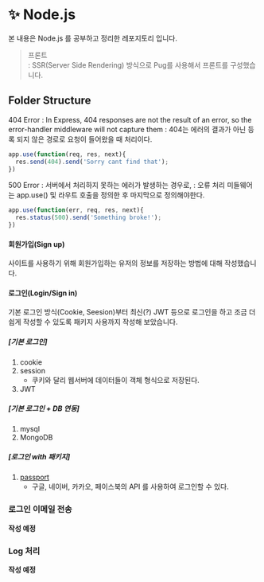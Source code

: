 # ✨ Node.js
본 내용은 Node.js 를 공부하고 정리한 레포지토리 입니다.
> 프론트  
  : SSR(Server Side Rendering) 방식으로 Pug를 사용해서 프론트를 구성했습니다.


## Folder Structure

404 Error
: In Express, 404 responses are not the result of an error, so the error-handler middleware will not capture them
: 404는 에러의 결과가 아닌 등록 되지 않은 경로로 요청이 들어왔을 때 처리이다. 

```javascript
app.use(function(req, res, next){
  res.send(404).send('Sorry cant find that');
})
```

500 Error
: 서버에서 처리하지 못하는 에러가 발생하는 경우로, 
: 오류 처리 미들웨어는 app.use() 및 라우트 호출을 정의한 후 마지막으로 정의해야한다.

```javascript
app.use(function(err, req, res, next){
  res.status(500).send('Something broke!');
})
```

#### 회원가입(Sign up)
사이트를 사용하기 위해 회원가입하는 유저의 정보를 저장하는 방법에 대해 작성했습니다.


#### 로그인(Login/Sign in)
기본 로그인 방식(Cookie, Seesion)부터 최신(?) JWT 등으로 로그인을 하고 조금 더 쉽게 작성할 수 있도록 패키지 사용까지 작성해 보았습니다.

##### [기본 로그인]
  1. cookie
  2. session
      - 쿠키와 달리 웹서버에 데이터들이 객체 형식으로 저장된다.
  3. JWT

##### [기본 로그인 + DB 연동]
  1. mysql
  2. MongoDB
    
##### [로그인 with 패키지]
  1. [passport](https://www.npmjs.com/package/passport)
      - 구글, 네이버, 카카오, 페이스북의 API 를 사용하여 로그인할 수 있다.
 

### 로그인 이메일 전송
**작성 예정**


### Log 처리
**작성 예정**


